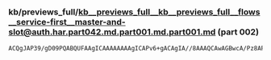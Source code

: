 ### kb/previews_full/kb__previews_full__kb__previews_full__flows__service-first__master-and-slot@auth.har.part042.md.part001.md.part001.md (part 002)

```md
ACQgJAP39/gD09PQABQUFAAgICAAAAAAAAgICAPv6+gACAgIA//8AAAQCAwAGBwcA/Pz8AP7+/gD+//8ABAICAP3//QD7/PwAAwIDAPn8+wD1+PcAAgMDAAQAAgADAQ
```

```
